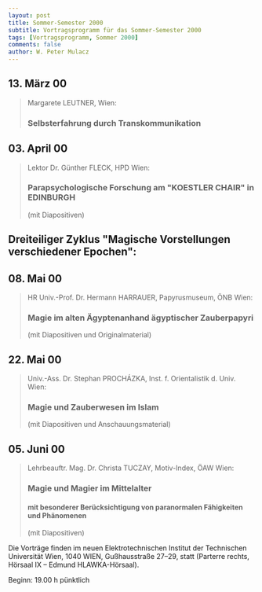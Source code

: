 ```yaml
---
layout: post
title: Sommer-Semester 2000
subtitle: Vortragsprogramm für das Sommer-Semester 2000
tags: [Vortragsprogramm, Sommer 2000]
comments: false
author: W. Peter Mulacz
---
```



## 13. März	00 
> Margarete LEUTNER, Wien:
> ### Selbsterfahrung durch Transkommunikation


## 03. April 00
> Lektor Dr. Günther FLECK, HPD Wien:
> ### Parapsychologische Forschung am "KOESTLER CHAIR" in EDINBURGH   
> (mit Diapositiven)


## Dreiteiliger Zyklus "Magische Vorstellungen verschiedener Epochen":

## 08. Mai 00
> HR Univ.-Prof. Dr. Hermann HARRAUER, Papyrusmuseum, ÖNB Wien:
> ### Magie im alten Ägyptenanhand ägyptischer Zauberpapyri
> (mit Diapositiven und Originalmaterial)

## 22. Mai 00
> Univ.-Ass. Dr. Stephan PROCHÁZKA, Inst. f. Orientalistik d. Univ. Wien:
> ### Magie und Zauberwesen im Islam
> (mit Diapositiven und Anschauungsmaterial)

## 05. Juni 00
> Lehrbeauftr. Mag. Dr. Christa TUCZAY, Motiv-Index, ÖAW Wien:
> ### Magie und Magier im Mittelalter
> #### mit besonderer Berücksichtigung von paranormalen Fähigkeiten und Phänomenen
> (mit Diapositiven)


Die Vorträge finden im neuen Elektrotechnischen Institut der Technischen Universität Wien,  1040 WIEN,  Gußhausstraße 27–29, statt  (Parterre rechts,  Hörsaal IX   –   Edmund HLAWKA-Hörsaal).

Beginn:   19.00 h pünktlich


